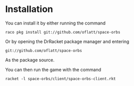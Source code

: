 # Installation 

You can install it by either running the command
```
raco pkg install git://github.com/oflatt/space-orbs
```
Or by opening the DrRacket package manager and entering
```
git://github.com/oflatt/space-orbs
```
As the package source.

You can then run the game with the command
```
racket -l space-orbs/client/space-orbs-client.rkt
```
